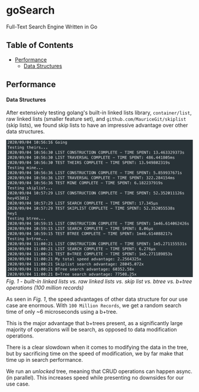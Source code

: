 # goSearch <!-- omit in toc -->
Full-Text Search Engine Written in Go

## Table of Contents <!-- omit in toc -->

- [Performance](#performance)
    - [Data Structures](#data-structures)

## Performance

#### Data Structures

After extensively testing golang's built-in linked lists library, `container/list`, raw linked lists (smaller feature set), and `github.com/MauriceGit/skiplist` (skip lists), we found skip lists to have an impressive advantage over other data structures.

![speed test](/assets/unknown-3.png)
_Fig. 1 - built-in linked lists vs. raw linked lists vs. skip list vs. btree vs. b+tree operations (100 million records)_

As seen in _Fig. 1_, the speed advantages of other data structure for our use case are enormous. With `100 Million Records`, we get a random search time of only ~6 microseconds using a b+tree.

This is the major advantage that b+trees present, as a significantly large majority of operations will be search, as opposed to data modification operations.

There is a clear slowdown when it comes to modifying the data in the tree, but by sacrificing time on the speed of modification, we by far make that time up in search performance.

We run an _unlocked_ tree, meaning that CRUD operations can happen async. (in parallel). This increases speed while presenting no downsides for our use case.
